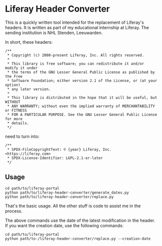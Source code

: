 # Liferay Header Converter

This is a quickly written tool intended for the replacement of Liferay's
headers. It is written as part of my educational internship at Liferay. The
sending institution is NHL Stenden, Leeuwarden.

In short, these headers:

```
/**
 * Copyright (c) 2000-present Liferay, Inc. All rights reserved.
 *
 * This library is free software; you can redistribute it and/or modify it under
 * the terms of the GNU Lesser General Public License as published by the Free
 * Software Foundation; either version 2.1 of the License, or (at your option)
 * any later version.
 *
 * This library is distributed in the hope that it will be useful, but WITHOUT
 * ANY WARRANTY; without even the implied warranty of MERCHANTABILITY or FITNESS
 * FOR A PARTICULAR PURPOSE. See the GNU Lesser General Public License for more
 * details.
 */
```

need to turn into:

```
/**
 * SPDX-FileCopyrightText: © {year} Liferay, Inc. <https://liferay.com>
 * SPDX-License-Identifier: LGPL-2.1-or-later
 */
```

## Usage

```
cd path/to/liferay-portal
python path/to/liferay-header-converter/generate_dates.py
python path/to/liferay-header-converter/replace.py
```

That's the basic usage. All the other stuff is code to assist me in the process.

The above commands use the date of the latest modification in the header. If you
want the creation date, use the following commands:

```
cd path/to/liferay-portal
python path/to-/liferay-header-converter/replace.py --creation-date
```
